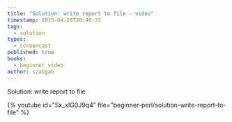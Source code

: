 ```yaml
---
title: "Solution: write report to file - video"
timestamp: 2015-04-28T20:40:33
tags:
  - solution
types:
  - screencast
published: true
books:
  - beginner_video
author: szabgab
---
```



Solution: write report to file


{% youtube id="Sx_xIG0J9q4" file="beginner-perl/solution-write-report-to-file" %}
